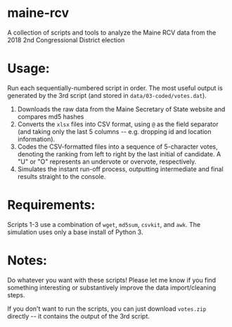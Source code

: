 # maine-rcv
A collection of scripts and tools to analyze the Maine RCV data from the 2018 2nd Congressional District election

# Usage:
Run each sequentially-numbered script in order. The most useful output is generated by the 3rd script (and stored in `data/03-coded/votes.dat`).
1. Downloads the raw data from the Maine Secretary of State website and compares md5 hashes
2. Converts the `xlsx` files into CSV format, using `@` as the field separator (and taking only the last 5 columns -- e.g. dropping id and location information).
3. Codes the CSV-formatted files into a sequence of 5-character votes, denoting the ranking from left to right by the last initial of candidate. A "U" or "O" represents an undervote or overvote, respectively.
4. Simulates the instant run-off process, outputting intermediate and final results straight to the console.

# Requirements:
Scripts 1-3 use a combination of `wget`, `md5sum`, `csvkit`, and `awk`. The simulation uses only a base install of Python 3.

# Notes:
Do whatever you want with these scripts! Please let me know if you find something interesting or substantively improve the data import/cleaning steps.

If you don't want to run the scripts, you can just download `votes.zip` directly -- it contains the output of the 3rd script.
